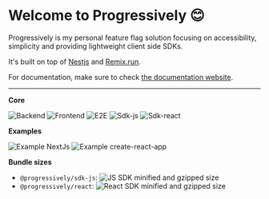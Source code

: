 # Welcome to Progressively :blush:

Progressively is my personal feature flag solution focusing on accessibility, simplicity and providing lightweight client side SDKs.

It's built on top of [Nestjs](https://nestjs.com/) and [Remix.run](https://remix.run/).

For documentation, make sure to check [the documentation website](https://mfrachet.github.io/progressively/).

---

**Core**

![Backend](https://github.com/mfrachet/progressively/actions/workflows/backend.yml/badge.svg) ![Frontend](https://github.com/mfrachet/progressively/actions/workflows/frontend.yml/badge.svg) ![E2E](https://github.com/mfrachet/progressively/actions/workflows/e2e.yml/badge.svg) ![Sdk-js](https://github.com/mfrachet/progressively/actions/workflows/sdk.yml/badge.svg) ![Sdk-react](https://github.com/mfrachet/progressively/actions/workflows/sdk-react.yml/badge.svg)

**Examples**

![Example NextJs](https://github.com/mfrachet/progressively/actions/workflows/example-nextjs.yml/badge.svg) ![Example create-react-app](https://github.com/mfrachet/progressively/actions/workflows/example-cra.yml/badge.svg)

**Bundle sizes**

- `@progressively/sdk-js`: ![JS SDK minified and gzipped size](https://img.shields.io/bundlephobia/minzip/@progressively/sdk-js)
- `@progressively/react`: ![React SDK minified and gzipped size](https://img.shields.io/bundlephobia/minzip/@progressively/react)
